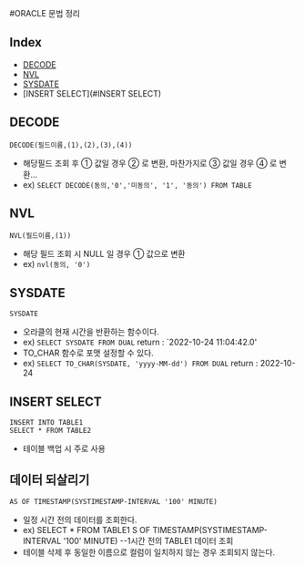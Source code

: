 #ORACLE 문법 정리
## Index
 - [DECODE](#DECODE)
 - [NVL](#NVL)
 - [SYSDATE](#SYSDATE)
 - [INSERT SELECT](#INSERT SELECT)

## DECODE
```
DECODE(필드이름,(1),(2),(3),(4))
```
- 해당필드 조회 후 ① 값일 경우 ② 로 변환, 마찬가지로 ③ 값일 경우 ④ 로 변환...
- ex) `SELECT DECODE(동의,'0','미동의', '1', '동의') FROM TABLE`

## NVL
```
NVL(필드이름,(1))
```
- 해당 필드 조회 시 NULL 일 경우 ① 값으로 변환
- ex) `nvl(동의, '0')`

## SYSDATE
```
SYSDATE
```
- 오라클의 현재 시간을 반환하는 함수이다.
- ex) `SELECT SYSDATE FROM DUAL` return : `2022-10-24 11:04:42.0'
- TO_CHAR 함수로 포맷 설정할 수 있다.
- ex) `SELECT TO_CHAR(SYSDATE, 'yyyy-MM-dd') FROM DUAL` return : 2022-10-24

## INSERT SELECT
```
INSERT INTO TABLE1
SELECT * FROM TABLE2
```
- 테이블 백업 시 주로 사용

## 데이터 되살리기
```aidl
AS OF TIMESTAMP(SYSTIMESTAMP-INTERVAL '100' MINUTE) 
```
- 일정 시간 전의 데이터를 조회한다.
- ex) SELECT * FROM TABLE1 S OF TIMESTAMP(SYSTIMESTAMP-INTERVAL '100' MINUTE) --1시간 전의 TABLE1 데이터 조회
- 테이블 삭제 후 동일한 이름으로 컬럼이 일치하지 않는 경우 조회되지 않는다.

